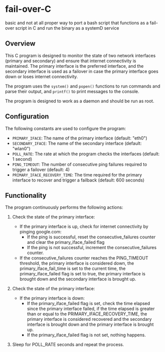 # fail-over-C
basic and not at all proper way to port a bash script that functions as a fail-over script in C and run the binary as a systemD service

## Overview

This C program is designed to monitor the state of two network interfaces (primary and secondary) and ensure that internet connectivity is maintained. The primary interface is the preferred interface, and the secondary interface is used as a failover in case the primary interface goes down or loses internet connectivity.

The program uses the `system()` and `popen()` functions to run commands and parse their output, and `printf()` to print messages to the console.

The program is designed to work as a daemon and should be run as root.

## Configuration

The following constants are used to configure the program:

- `PRIMARY_IFACE`: The name of the primary interface (default: "eth0")
- `SECONDARY_IFACE`: The name of the secondary interface (default: "wlan0")
- `POLL_RATE`: The rate at which the program checks the interfaces (default: 1 second)
- `PING_TIMEOUT`: The number of consecutive ping failures required to trigger a failover (default: 4)
- `PRIMARY_IFACE_RECOVERY_TIME`: The time required for the primary interface to recover and trigger a failback (default: 600 seconds)

## Functionality

The program continuously performs the following actions:

1. Check the state of the primary interface:
   - If the primary interface is up, check for internet connectivity by pinging google.com:
     - If the ping is successful, reset the consecutive_failures counter and clear the primary_iface_failed flag
     - If the ping is not successful, increment the consecutive_failures counter.
   - If the consecutive_failures counter reaches the PING_TIMEOUT threshold, the primary interface is considered down, the primary_iface_fail_time is set to the current time, the primary_iface_failed flag is set to true, the primary interface is brought down and the secondary interface is brought up.
   
2. Check the state of the primary interface:
   - If the primary interface is down:
     - If the primary_iface_failed flag is set, check the time elapsed since the primary interface failed, if the time elapsed is greater than or equal to the PRIMARY_IFACE_RECOVERY_TIME, the primary interface is considered recovered and the secondary interface is brought down and the primary interface is brought up.
     - If the primary_iface_failed flag is not set, nothing happens.

3. Sleep for POLL_RATE seconds and repeat the process.
